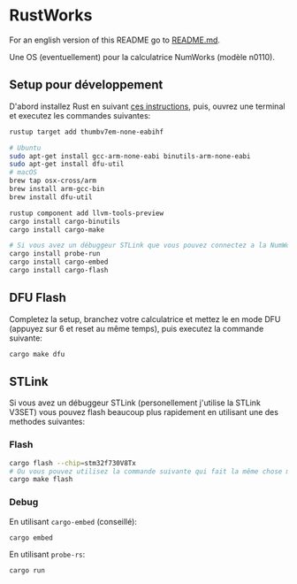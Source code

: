 # RustWorks

For an english version of this README go to [README.md](README.md).

Une OS (eventuellement) pour la calculatrice NumWorks (modèle n0110).

## Setup pour développement

D'abord installez Rust en suivant [ces instructions](https://www.rust-lang.org/tools/install), puis, ouvrez une terminal et executez les commandes suivantes:

```zsh
rustup target add thumbv7em-none-eabihf

# Ubuntu
sudo apt-get install gcc-arm-none-eabi binutils-arm-none-eabi 
sudo apt-get install dfu-util
# macOS
brew tap osx-cross/arm
brew install arm-gcc-bin
brew install dfu-util

rustup component add llvm-tools-preview
cargo install cargo-binutils
cargo install cargo-make

# Si vous avez un débuggeur STLink que vous pouvez connectez a la NumWorks installez `probe-run` ou `cargo-embed` pour facillement débugger et `cargo-flash` si vous voulez seulement des vitesses de flash plus rapides.
cargo install probe-run
cargo install cargo-embed
cargo install cargo-flash
```

## DFU Flash

Completez la setup, branchez votre calculatrice et mettez le en mode DFU (appuyez sur 6 et reset au même temps), puis executez la commande suivante:
```zsh
cargo make dfu
```

## STLink

Si vous avez un débuggeur STLink (personellement j'utilise la STLink V3SET) vous pouvez flash beaucoup plus rapidement en utilisant une des methodes suivantes:

### Flash
```zsh
cargo flash --chip=stm32f730V8Tx
# Ou vous pouvez utilisez la commande suivante qui fait la même chose mais peut être plus facile a rappeller:
cargo make flash
```

### Debug

En utilisant `cargo-embed` (conseillé):
```zsh
cargo embed
```

En utilisant `probe-rs`:
```zsh
cargo run
```

